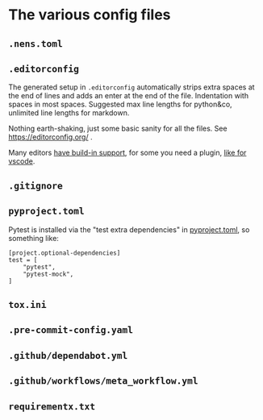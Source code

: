 # The various config files

## `.nens.toml`

## `.editorconfig`

The generated setup in `.editorconfig` automatically strips extra spaces at the end of lines and adds an enter at the end of the file. Indentation with spaces in most spaces. Suggested max line lengths for python&co, unlimited line lengths for markdown.

Nothing earth-shaking, just some basic sanity for all the files. See https://editorconfig.org/ .

Many editors [have build-in support](https://editorconfig.org/#pre-installed), for some you need a plugin, [like for vscode](https://marketplace.visualstudio.com/items?itemName=EditorConfig.EditorConfig).

## `.gitignore`

## `pyproject.toml`

Pytest is installed via the "test extra dependencies" in [pyproject.toml](config-files.md#pyprojecttoml), so something like:

    [project.optional-dependencies]
    test = [
        "pytest",
        "pytest-mock",
    ]

## `tox.ini`

## `.pre-commit-config.yaml`

## `.github/dependabot.yml`

## `.github/workflows/meta_workflow.yml`

## `requirementx.txt`
